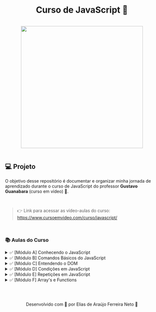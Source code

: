 <h1 align="center">
  Curso de JavaScript 💛
</h1>

<br>

<div align="center">
    <img src="https://www.cursoemvideo.com/wp-content/uploads/2019/08/cursoemvideo-logo-branca.png" width="400px" /> 
</div>

<br>

<h2>💻 Projeto</h2>

O objetivo desse repositório é documentar e organizar minha jornada de aprendizado durante o curso 
de JavaScript do professor **Gustavo Guanabara** (curso em vídeo) 🖖.


<br>

> 👉 Link para acessar as vídeo-aulas do curso: https://www.cursoemvideo.com/curso/javascript/

<br>

<h3>📚 Aulas do Curso</h3>

<details>
  <summary>✅ [Módulo A] Conhecendo o JavaScript</summary>
  <ul>
    <li>Aula 1 - O que o JavaScript é capaz de fazer?</li>
    <li>Aula 2 - Como chegamos até aqui?</li>
    <li>Aula 3 - Dando os primeiros passos.</li>
    <li><a href="./modulos/moduloA/aula04">Aula 4 - Criando o seu primeiro script</a></li>
  </ul>
</details>

<details>
  <summary>✅ [Módulo B] Comandos Básicos do JavaScript</summary>
  <ul>
    <li><a href="./modulos/moduloB/aula05">Aula 5 - Variáveis e Tipos Primitivos</a></li>
    <li><a href="./modulos/moduloB/aula06">Aula 6 - Tratamento de dados</a></li>
    <li><a href="./modulos/moduloB/aula07">Aula 7 - Operadores (Parte 1)</a></li>
    <li><a href="./modulos/moduloB/aula08">Aula 8 - Operadores (Parte 2)</a></li>
  </ul>
</details>

<details>
  <summary>✅ [Módulo C] Entendendo o DOM</summary>
  <ul>
    <li><a href="./modulos/moduloC/aula09">Aula 9 - Introdução ao DOM</a></li>
    <li><a href="./modulos/moduloC/aula10">Aula 10 - Eventos DOM</a></li>
  </ul>
</details>

<details>
  <summary>✅ [Módulo D] Condições em JavaScript</summary>
  <ul>
    <li><a href="./modulos/moduloD/aula11">Aula 11 - Condições (Parte 1)</a></li>
    <li><a href="./modulos/moduloD/aula12">Aula 12 - Condições (Parte 2)</a></li>
    <li><a href="./modulos/moduloD/exercicios">Exercícios 🏋️</a></li>
  </ul>
</details>

<details>
  <summary>✅ [Módulo E] Repetições em JavaScript</summary>
  <ul>
    <li><a href="./modulos/moduloE/exercicios">Exercícios 🏋️</a></li>
  </ul>
</details>

<details>
  <summary>✅ [Módulo F] Array's e Functions</summary>
  <ul>
    <li><a href="./modulos/moduloF">Exercícios 🏋️</a></li>
  </ul>
</details>

<br><br>

<p align="center"> Desenvolvido com 💙 por Elias de Araújo Ferreira Neto 👋 <p>
